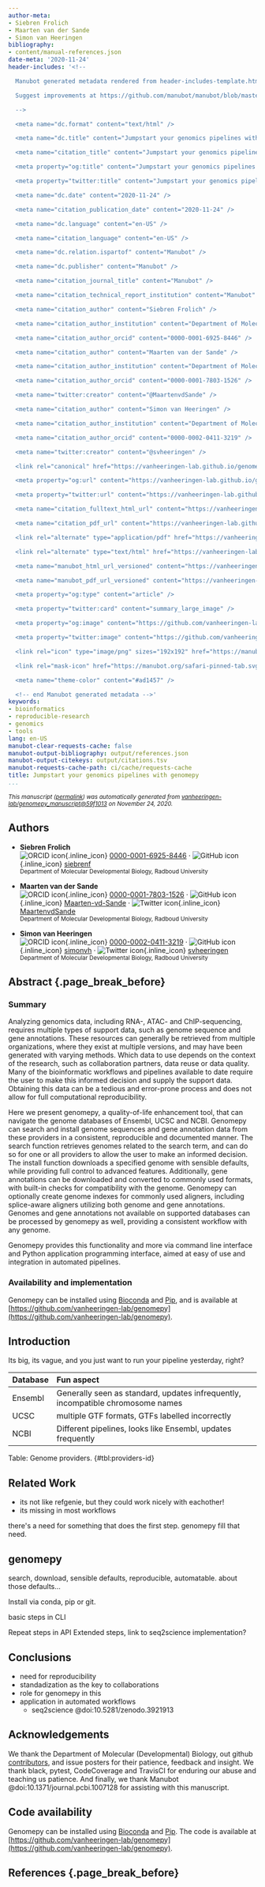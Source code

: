 ```yaml
---
author-meta:
- Siebren Frolich
- Maarten van der Sande
- Simon van Heeringen
bibliography:
- content/manual-references.json
date-meta: '2020-11-24'
header-includes: '<!--

  Manubot generated metadata rendered from header-includes-template.html.

  Suggest improvements at https://github.com/manubot/manubot/blob/master/manubot/process/header-includes-template.html

  -->

  <meta name="dc.format" content="text/html" />

  <meta name="dc.title" content="Jumpstart your genomics pipelines with genomepy" />

  <meta name="citation_title" content="Jumpstart your genomics pipelines with genomepy" />

  <meta property="og:title" content="Jumpstart your genomics pipelines with genomepy" />

  <meta property="twitter:title" content="Jumpstart your genomics pipelines with genomepy" />

  <meta name="dc.date" content="2020-11-24" />

  <meta name="citation_publication_date" content="2020-11-24" />

  <meta name="dc.language" content="en-US" />

  <meta name="citation_language" content="en-US" />

  <meta name="dc.relation.ispartof" content="Manubot" />

  <meta name="dc.publisher" content="Manubot" />

  <meta name="citation_journal_title" content="Manubot" />

  <meta name="citation_technical_report_institution" content="Manubot" />

  <meta name="citation_author" content="Siebren Frolich" />

  <meta name="citation_author_institution" content="Department of Molecular Developmental Biology, Radboud University" />

  <meta name="citation_author_orcid" content="0000-0001-6925-8446" />

  <meta name="citation_author" content="Maarten van der Sande" />

  <meta name="citation_author_institution" content="Department of Molecular Developmental Biology, Radboud University" />

  <meta name="citation_author_orcid" content="0000-0001-7803-1526" />

  <meta name="twitter:creator" content="@MaartenvdSande" />

  <meta name="citation_author" content="Simon van Heeringen" />

  <meta name="citation_author_institution" content="Department of Molecular Developmental Biology, Radboud University" />

  <meta name="citation_author_orcid" content="0000-0002-0411-3219" />

  <meta name="twitter:creator" content="@svheeringen" />

  <link rel="canonical" href="https://vanheeringen-lab.github.io/genomepy_manuscript/" />

  <meta property="og:url" content="https://vanheeringen-lab.github.io/genomepy_manuscript/" />

  <meta property="twitter:url" content="https://vanheeringen-lab.github.io/genomepy_manuscript/" />

  <meta name="citation_fulltext_html_url" content="https://vanheeringen-lab.github.io/genomepy_manuscript/" />

  <meta name="citation_pdf_url" content="https://vanheeringen-lab.github.io/genomepy_manuscript/manuscript.pdf" />

  <link rel="alternate" type="application/pdf" href="https://vanheeringen-lab.github.io/genomepy_manuscript/manuscript.pdf" />

  <link rel="alternate" type="text/html" href="https://vanheeringen-lab.github.io/genomepy_manuscript/v/59f1013c8cd221f57c8d93adc8a77e707f0d43bf/" />

  <meta name="manubot_html_url_versioned" content="https://vanheeringen-lab.github.io/genomepy_manuscript/v/59f1013c8cd221f57c8d93adc8a77e707f0d43bf/" />

  <meta name="manubot_pdf_url_versioned" content="https://vanheeringen-lab.github.io/genomepy_manuscript/v/59f1013c8cd221f57c8d93adc8a77e707f0d43bf/manuscript.pdf" />

  <meta property="og:type" content="article" />

  <meta property="twitter:card" content="summary_large_image" />

  <meta property="og:image" content="https://github.com/vanheeringen-lab/genomepy_manuscript/raw/59f1013c8cd221f57c8d93adc8a77e707f0d43bf/content/images/thumbnail-505x640.png" />

  <meta property="twitter:image" content="https://github.com/vanheeringen-lab/genomepy_manuscript/raw/59f1013c8cd221f57c8d93adc8a77e707f0d43bf/content/images/thumbnail-505x640.png" />

  <link rel="icon" type="image/png" sizes="192x192" href="https://manubot.org/favicon-192x192.png" />

  <link rel="mask-icon" href="https://manubot.org/safari-pinned-tab.svg" color="#ad1457" />

  <meta name="theme-color" content="#ad1457" />

  <!-- end Manubot generated metadata -->'
keywords:
- bioinformatics
- reproducible-research
- genomics
- tools
lang: en-US
manubot-clear-requests-cache: false
manubot-output-bibliography: output/references.json
manubot-output-citekeys: output/citations.tsv
manubot-requests-cache-path: ci/cache/requests-cache
title: Jumpstart your genomics pipelines with genomepy
...
```







<small><em>
This manuscript
([permalink](https://vanheeringen-lab.github.io/genomepy_manuscript/v/59f1013c8cd221f57c8d93adc8a77e707f0d43bf/))
was automatically generated
from [vanheeringen-lab/genomepy_manuscript@59f1013](https://github.com/vanheeringen-lab/genomepy_manuscript/tree/59f1013c8cd221f57c8d93adc8a77e707f0d43bf)
on November 24, 2020.
</em></small>

## Authors



+ **Siebren Frolich**<br>
    ![ORCID icon](images/orcid.svg){.inline_icon}
    [0000-0001-6925-8446](https://orcid.org/0000-0001-6925-8446)
    · ![GitHub icon](images/github.svg){.inline_icon}
    [siebrenf](https://github.com/siebrenf)<br>
  <small>
     Department of Molecular Developmental Biology, Radboud University
  </small>

+ **Maarten van der Sande**<br>
    ![ORCID icon](images/orcid.svg){.inline_icon}
    [0000-0001-7803-1526](https://orcid.org/0000-0001-7803-1526)
    · ![GitHub icon](images/github.svg){.inline_icon}
    [Maarten-vd-Sande](https://github.com/Maarten-vd-Sande)
    · ![Twitter icon](images/twitter.svg){.inline_icon}
    [MaartenvdSande](https://twitter.com/MaartenvdSande)<br>
  <small>
     Department of Molecular Developmental Biology, Radboud University
  </small>

+ **Simon van Heeringen**<br>
    ![ORCID icon](images/orcid.svg){.inline_icon}
    [0000-0002-0411-3219](https://orcid.org/0000-0002-0411-3219)
    · ![GitHub icon](images/github.svg){.inline_icon}
    [simonvh](https://github.com/simonvh)
    · ![Twitter icon](images/twitter.svg){.inline_icon}
    [svheeringen](https://twitter.com/svheeringen)<br>
  <small>
     Department of Molecular Developmental Biology, Radboud University
  </small>



## Abstract {.page_break_before}

### Summary
Analyzing genomics data, including RNA-, ATAC- and ChIP-sequencing, requires multiple types of support data, such as genome sequence and gene annotations.
These resources can generally be retrieved from multiple organizations, where they exist at multiple versions, and may have been generated with varying methods.
Which data to use depends on the context of the research, such as collaboration partners, data reuse or data quality.
Many of the bioinformatic workflows and pipelines available to date require the user to make this informed decision and supply the support data.
Obtaining this data can be a tedious and error-prone process and does not allow for full computational reproducibility.

Here we present genomepy, a quality-of-life enhancement tool, that can navigate the genome databases of Ensembl, UCSC and NCBI.
Genomepy can search and install genome sequences and gene annotation data from these providers in a consistent, reproducible and documented manner.
The search function retrieves genomes related to the search term, and can do so for one or all providers to allow the user to make an informed decision.
The install function downloads a specified genome with sensible defaults, while providing full control to advanced features.
Additionally, gene annotations can be downloaded and converted to commonly used formats, with built-in checks for compatibility with the genome.
Genomepy can optionally create genome indexes for commonly used aligners, including splice-aware aligners utilizing both genome and gene annotations.
Genomes and gene annotations not available on supported databases can be processed by genomepy as well, providing a consistent workflow with any genome.

Genomepy provides this functionality and more via command line interface and Python application programming interface, aimed at easy of use and integration in automated pipelines.

### Availability and implementation
Genomepy can be installed using [Bioconda](https://anaconda.org/bioconda/genomepy) and [Pip](https://pypi.org/project/genomepy/), and is available at [https://github.com/vanheeringen-lab/genomepy](https://github.com/vanheeringen-lab/genomepy).


## Introduction
Its big, its vague, and you just want to run your pipeline yesterday, right?

| Database | Fun aspect |
|:--|:--|
| Ensembl | Generally seen as standard, updates infrequently, incompatible chromosome names |
| UCSC    | multiple GTF formats, GTFs labelled incorrectly |
| NCBI    | Different pipelines, looks like Ensembl, updates frequently |

Table: Genome providers. {#tbl:providers-id}

## Related Work
- its not like refgenie, but they could work nicely with eachother!
- its missing in most workflows

there's a need for something that does the first step. genomepy fill that need.


## genomepy
search, download, sensible defaults, reproducible, automatable.
about those defaults...

Install via conda, pip or git.

basic steps in CLI

Repeat steps in API
Extended steps, link to seq2science implementation?


## Conclusions
- need for reproducibility
- standadization as the key to collaborations
- role for genomepy in this
- application in automated workflows
    - seq2science @doi:10.5281/zenodo.3921913

## Acknowledgements
We thank the Department of Molecular (Developmental) Biology, out github [contributors](https://github.com/vanheeringen-lab/genomepy/graphs/contributors), and issue posters for their patience, feedback and insight.
We thank black, pytest, CodeCoverage and TravisCI for enduring our abuse and teaching us patience.
And finally, we thank Manubot @doi:10.1371/journal.pcbi.1007128 for assisting with this manuscript.

## Code availability
Genomepy can be installed using [Bioconda](https://anaconda.org/bioconda/genomepy) and [Pip](https://pypi.org/project/genomepy/).
The code is available at [https://github.com/vanheeringen-lab/genomepy](https://github.com/vanheeringen-lab/genomepy).


## References {.page_break_before}

<!-- Explicitly insert bibliography here -->
<div id="refs"></div>
